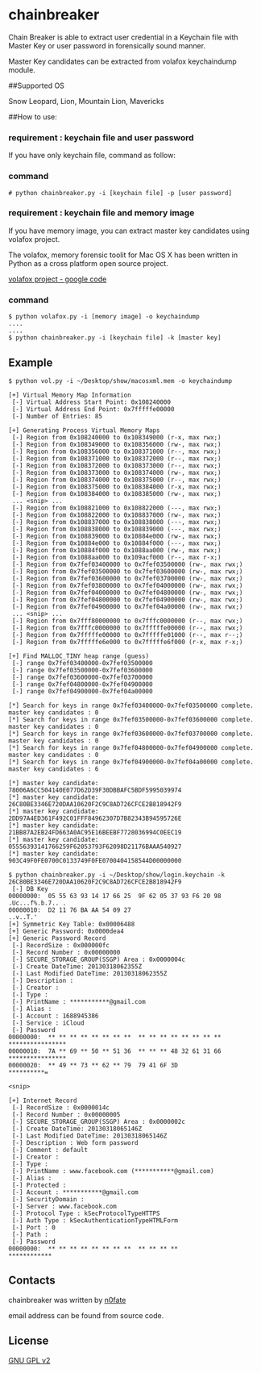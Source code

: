 chainbreaker
============

Chain Breaker is able to extract user credential in a Keychain file with Master Key or user password in forensically sound manner.

Master Key candidates can be extracted from volafox keychaindump module.

##Supported OS

Snow Leopard, Lion, Mountain Lion, Mavericks

##How to use:

### requirement : keychain file and user password

If you have only keychain file, command as follow:

### command

    # python chainbreaker.py -i [keychain file] -p [user password]



### requirement : keychain file and memory image

If you have memory image, you can extract master key candidates using volafox project.

The volafox, memory forensic toolit for Mac OS X has been written in Python as a cross platform open source project.

[volafox project - google code](http://code.google.com/p/volafox/)

### command

    $ python volafox.py -i [memory image] -o keychaindump
    ....
    ....
    $ python chainbreaker.py -i [keychain file] -k [master key]


## Example
    $ python vol.py -i ~/Desktop/show/macosxml.mem -o keychaindump
    
    [+] Virtual Memory Map Information
     [-] Virtual Address Start Point: 0x108240000
     [-] Virtual Address End Point: 0x7fffffe00000
     [-] Number of Entries: 85
    
    [+] Generating Process Virtual Memory Maps
     [-] Region from 0x108240000 to 0x108349000 (r-x, max rwx;)
     [-] Region from 0x108349000 to 0x108356000 (rw-, max rwx;)
     [-] Region from 0x108356000 to 0x108371000 (r--, max rwx;)
     [-] Region from 0x108371000 to 0x108372000 (r--, max rwx;)
     [-] Region from 0x108372000 to 0x108373000 (r--, max rwx;)
     [-] Region from 0x108373000 to 0x108374000 (rw-, max rwx;)
     [-] Region from 0x108374000 to 0x108375000 (r--, max rwx;)
     [-] Region from 0x108375000 to 0x108384000 (r-x, max rwx;)
     [-] Region from 0x108384000 to 0x108385000 (rw-, max rwx;)
     ... <snip> ...
     [-] Region from 0x108821000 to 0x108822000 (---, max rwx;)
     [-] Region from 0x108822000 to 0x108837000 (rw-, max rwx;)
     [-] Region from 0x108837000 to 0x108838000 (---, max rwx;)
     [-] Region from 0x108838000 to 0x108839000 (---, max rwx;)
     [-] Region from 0x108839000 to 0x10884e000 (rw-, max rwx;)
     [-] Region from 0x10884e000 to 0x10884f000 (---, max rwx;)
     [-] Region from 0x10884f000 to 0x1088aa000 (rw-, max rwx;)
     [-] Region from 0x1088aa000 to 0x109acf000 (r--, max r-x;)
     [-] Region from 0x7fef03400000 to 0x7fef03500000 (rw-, max rwx;)
     [-] Region from 0x7fef03500000 to 0x7fef03600000 (rw-, max rwx;)
     [-] Region from 0x7fef03600000 to 0x7fef03700000 (rw-, max rwx;)
     [-] Region from 0x7fef03800000 to 0x7fef04000000 (rw-, max rwx;)
     [-] Region from 0x7fef04000000 to 0x7fef04800000 (rw-, max rwx;)
     [-] Region from 0x7fef04800000 to 0x7fef04900000 (rw-, max rwx;)
     [-] Region from 0x7fef04900000 to 0x7fef04a00000 (rw-, max rwx;)
     ... <snip> ...
     [-] Region from 0x7fff80000000 to 0x7fffc0000000 (r--, max rwx;)
     [-] Region from 0x7fffc0000000 to 0x7fffffe00000 (r--, max rwx;)
     [-] Region from 0x7fffffe00000 to 0x7fffffe01000 (r--, max r--;)
     [-] Region from 0x7fffffe6e000 to 0x7fffffe6f000 (r-x, max r-x;)
    
    [+] Find MALLOC_TINY heap range (guess)
     [-] range 0x7fef03400000-0x7fef03500000
     [-] range 0x7fef03500000-0x7fef03600000
     [-] range 0x7fef03600000-0x7fef03700000
     [-] range 0x7fef04800000-0x7fef04900000
     [-] range 0x7fef04900000-0x7fef04a00000
    
    [*] Search for keys in range 0x7fef03400000-0x7fef03500000 complete. master key candidates : 0
    [*] Search for keys in range 0x7fef03500000-0x7fef03600000 complete. master key candidates : 0
    [*] Search for keys in range 0x7fef03600000-0x7fef03700000 complete. master key candidates : 0
    [*] Search for keys in range 0x7fef04800000-0x7fef04900000 complete. master key candidates : 0
    [*] Search for keys in range 0x7fef04900000-0x7fef04a00000 complete. master key candidates : 6
    
    [*] master key candidate: 78006A6CC504140E077D62D39F30DBBAFC5BDF5995039974
    [*] master key candidate: 26C80BE3346E720DAA10620F2C9C8AD726CFCE2B818942F9
    [*] master key candidate: 2DD97A4ED361F492C01FFF84962307D7B82343B94595726E
    [*] master key candidate: 21BB87A2EB24FD663A0AC95E16BEEBF7728036994C0EEC19
    [*] master key candidate: 05556393141766259F62053793F62098D21176BAAA540927
    [*] master key candidate: 903C49F0FE0700C0133749F0FE0700404158544D00000000

    $ python chainbreaker.py -i ~/Desktop/show/login.keychain -k 26C80BE3346E720DAA10620F2C9C8AD726CFCE2B818942F9
     [-] DB Key
    00000000:  05 55 63 93 14 17 66 25  9F 62 05 37 93 F6 20 98  .Uc...f%.b.7.. .
    00000010:  D2 11 76 BA AA 54 09 27                                                   ..v..T.'
    [+] Symmetric Key Table: 0x00006488
    [+] Generic Password: 0x0000dea4
    [+] Generic Password Record
     [-] RecordSize : 0x000000fc
     [-] Record Number : 0x00000000
     [-] SECURE_STORAGE_GROUP(SSGP) Area : 0x0000004c
     [-] Create DateTime: 20130318062355Z
     [-] Last Modified DateTime: 20130318062355Z
     [-] Description : 
     [-] Creator : 
     [-] Type : 
     [-] PrintName : ***********@gmail.com
     [-] Alias : 
     [-] Account : 1688945386
     [-] Service : iCloud
     [-] Password
    00000000:  ** ** ** ** ** ** ** **  ** ** ** ** ** ** ** **  ****************
    00000010:  7A ** 69 ** 50 ** 51 36  ** ** ** 48 32 61 31 66  ****************
    00000020:  ** 49 ** 73 ** 62 ** 79  79 41 6F 3D              **********=
    
    <snip>
    
    [+] Internet Record
     [-] RecordSize : 0x0000014c
     [-] Record Number : 0x00000005
     [-] SECURE_STORAGE_GROUP(SSGP) Area : 0x0000002c
     [-] Create DateTime: 20130318065146Z
     [-] Last Modified DateTime: 20130318065146Z
     [-] Description : Web form password
     [-] Comment : default
     [-] Creator : 
     [-] Type : 
     [-] PrintName : www.facebook.com (***********@gmail.com)
     [-] Alias : 
     [-] Protected : 
     [-] Account : ***********@gmail.com
     [-] SecurityDomain : 
     [-] Server : www.facebook.com
     [-] Protocol Type : kSecProtocolTypeHTTPS
     [-] Auth Type : kSecAuthenticationTypeHTMLForm
     [-] Port : 0
     [-] Path : 
     [-] Password
    00000000:  ** ** ** ** ** ** ** **  ** ** ** **              ************


## Contacts

chainbreaker was written by [n0fate](http://twitter.com/n0fate)

email address can be found from source code.

## License
[GNU GPL v2](http://www.gnu.org/licenses/old-licenses/gpl-2.0.html)
